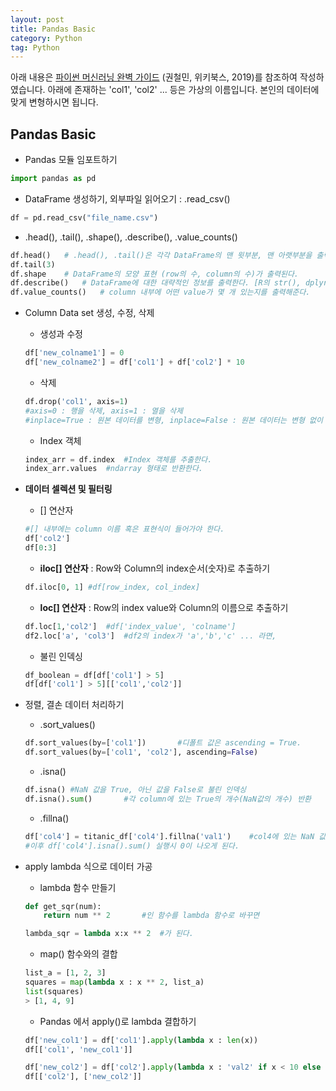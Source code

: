 ```yaml
---
layout: post
title: Pandas Basic
category: Python
tag: Python
---
```


 

아래 내용은 [파이썬 머신러닝 완벽 가이드](http://www.yes24.com/Product/Goods/69752484) (권철민, 위키북스, 2019)를 참조하여 작성하였습니다. 아래에 존재하는 'col1', 'col2' ... 등은 가상의 이름입니다. 본인의 데이터에 맞게 변형하시면 됩니다.



## Pandas Basic

- Pandas 모듈 임포트하기

```python
import pandas as pd
```

- DataFrame 생성하기, 외부파일 읽어오기 : .read_csv()

```python
df = pd.read_csv("file_name.csv")
```

- .head(), .tail(), .shape(), .describe(), .value_counts()

```python
df.head()	# .head(), .tail()은 각각 DataFrame의 맨 윗부분, 맨 아랫부분을 출력한다. default == 5
df.tail(3)
df.shape	# DataFrame의 모양 표현 (row의 수, column의 수)가 출력된다.
df.describe()	# DataFrame에 대한 대략적인 정보를 출력한다. [R의 str(), dplyr::glimpse()와 유사]
df.value_counts()	# column 내부에 어떤 value가 몇 개 있는지를 출력해준다.
```



- Column Data set 생성, 수정, 삭제

  - 생성과 수정

  ```python
  df['new_colname1'] = 0
  df['new_colname2'] = df['col1'] + df['col2'] * 10
  ```

  - 삭제

  ```python
  df.drop('col1', axis=1)
  #axis=0 : 행을 삭제, axis=1 : 열을 삭제
  #inplace=True : 원본 데이터를 변형, inplace=False : 원본 데이터는 변형 없이 column이 drop된 DataFrame으로 새로운 객체 생성
  ```

  - Index 객체

  ```python
  index_arr = df.index	#Index 객체를 추출한다.
  index_arr.values	#ndarray 형태로 반환한다.
  ```

  

- __데이터 셀렉션 및 필터링__

  - [] 연산자

  ```python
  #[] 내부에는 column 이름 혹은 표현식이 들어가야 한다.
  df['col2']
  df[0:3]
  ```

  - __iloc[] 연산자__ : Row와 Column의 index순서(숫자)로 추출하기

  ```python
  df.iloc[0, 1]	#df[row_index, col_index]
  ```

  - __loc[] 연산자__ : Row의 index value와 Column의 이름으로 추출하기

  ```python
  df.loc[1,'col2']	#df['index_value', 'colname']
  df2.loc['a', 'col3']	#df2의 index가 'a','b','c' ... 라면,
  ```

  - 불린 인덱싱

  ```python
  df_boolean = df[df['col1'] > 5]
  df[df['col1'] > 5][['col1','col2']]
  ```



- 정렬, 결손 데이터 처리하기

  - .sort_values()

  ```python
  df.sort_values(by=['col1'])		#디폴트 값은 ascending = True.
  df.sort_values(by=['col1', 'col2'], ascending=False)
  ```

  - .isna()

  ```python
  df.isna()	#NaN 값을 True, 아닌 값을 False로 불린 인덱싱
  df.isna().sum()		#각 column에 있는 True의 개수(NaN값의 개수) 반환
  ```

  - .fillna()

  ```python
  df['col4'] = titanic_df['col4'].fillna('val1')	#col4에 있는 NaN 값을 val로 대체
  #이후 df['col4'].isna().sum() 실행시 0이 나오게 된다. 
  ```



- apply lambda 식으로 데이터 가공

  - lambda 함수 만들기

  ```python
  def get_sqr(num):
      return num ** 2		#인 함수를 lambda 함수로 바꾸면
  
  lambda_sqr = lambda x:x ** 2	#가 된다.
  ```

  - map() 함수와의 결합

  ```python
  list_a = [1, 2, 3]
  squares = map(lambda x : x ** 2, list_a)
  list(squares)
  > [1, 4, 9]
  ```

  - Pandas 에서 apply()로 lambda 결합하기

  ```python
  df['new_col1'] = df['col1'].apply(lambda x : len(x))
  df[['col1', 'new_col1']]
  
  df['new_col2'] = df['col2'].apply(lambda x : 'val2' if x < 10 else 'val3')
  df[['col2'], ['new_col2']]
  ```

  